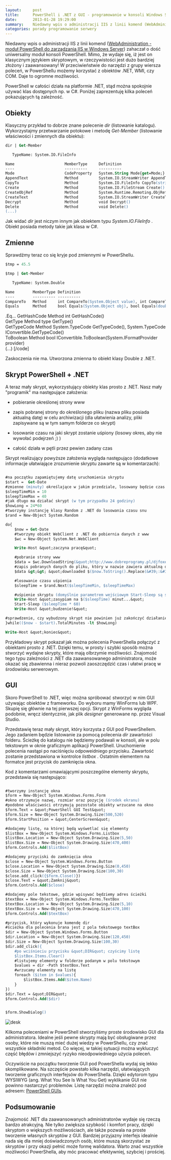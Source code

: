 ```yaml
---
layout:     post
title:      PowerShell i .NET z GUI - programowanie w konsoli Windows Server
date:       2013-01-28 19:29:00
summary:    Niedawny wpis o administracji IIS z linii komend (WebAdministration - moduł PowerShell do zarządzania IIS w Windows Serv...) zahaczał o dość uniwersalny moduł konsoli PowerShell. Mimo, że wydaje się, iż jest on klasycznym językiem skryptowym, w rzeczywistości jest dużo bardziej złożony i zaawansowan...
categories: porady programowanie serwery
---
```




Niedawny wpis o administracji IIS z linii komend ([WebAdministration - moduł PowerShell do zarządzania IIS w Windows Server](http://www.dobreprogramy.pl/djfoxer/WebAdministration-modul-PowerShell-do-zarzadzania-IIS-w-Windows-Server,38739.html)) zahaczał o dość uniwersalny moduł konsoli PowerShell. Mimo, że wydaje się, iż jest on klasycznym językiem skryptowym, w rzeczywistości jest dużo bardziej złożony i zaawansowany! W przeciwieństwie do narzędzi z grupy wiersza poleceń, w PowerShellu możemy korzystać z obiektów .NET, WMI, czy COM. Daje to ogromne możliwości. 


PowerShell w całości działa na platformie .NET, stąd można spokojnie używać klas dostępnych np. w C#. Poniżej zaprezentuję kilka poleceń pokazujących tą zależność. 




## Obiekty




Klasyczny przykład to dobrze znane polecenie  *dir*  (listowanie katalogu). Wykorzystajmy przetwarzanie potokowe i metodę  *Get-Member*  (listowanie właściwości i zmiennych dla obiektu):


```ps
dir | Get-Member

   TypeName: System.IO.FileInfo

Name                      MemberType     Definition                                                          
----                      ----------     ----------                                                          
Mode                      CodeProperty   System.String Mode{get=Mode;}                                       
AppendText                Method         System.IO.StreamWriter AppendText()                                 
CopyTo                    Method         System.IO.FileInfo CopyTo(string destFileName), System.IO.FileInf...
Create                    Method         System.IO.FileStream Create()                                       
CreateObjRef              Method         System.Runtime.Remoting.ObjRef CreateObjRef(type requestedType)     
CreateText                Method         System.IO.StreamWriter CreateText()                                 
Decrypt                   Method         void Decrypt()                                                      
Delete                    Method         void Delete()                                
(...)

```


Jak widać  *dir*  jest niczym innym jak obiektem typu  *System.IO.FileInfo* . Obiekt posiada metody takie jak klasa w C#. 



## Zmienne



Sprawdźmy teraz co się kryje pod zmiennymi w PowerShellu. 


```ps
$tmp = 45.5

$tmp | Get-Member

   TypeName: System.Double

Name        MemberType Definition                                                                            
----        ---------- ----------                                                                            
CompareTo   Method     int CompareTo(System.Object value), int CompareTo(double value), int IComparable.Co...
Equals      Method     bool Equals(System.Object obj), bool Equals(double obj), bool IEquatable
```
.Eq...
GetHashCode Method     int GetHashCode()                                                                     
GetType     Method     type GetType()                                                                        
GetTypeCode Method     System.TypeCode GetTypeCode(), System.TypeCode IConvertible.GetTypeCode()             
ToBoolean   Method     bool IConvertible.ToBoolean(System.IFormatProvider provider)                          
(...)
[/code]

Zaskoczenia nie ma. Utworzona zmienna to obiekt klasy Double z .NET.



## Skrypt PowerShell + .NET



A teraz mały skrypt, wykorzystujący obiekty klas prosto z .NET. Nasz mały &quot;programik&quot; ma następujące założenia:


  * pobieranie określonej strony www


  * zapis pobranej strony do określonego pliku (nazwa pliku posiada aktualną datę) w celu archiwizacji (dla ułatwienia analizy, pliki zapisywane są w tym samym folderze co skrypt)


  * losowanie czasu na jaki skrypt zostanie uśpiony (losowy okres, aby nie wywołać podejrzeń ;) )


  * całość działa w pętli przez pewien zadany czas



Skrypt realizujący powyższe założenia wygląda następująco (dodatkowe informacje ułatwiające zrozumienie skryptu zawarte są w komentarzach):


```ps

#na początku zapamiętujemy datę uruchomienia skryptu
$start =  Get-Date
#zmienne (minuty) określające w jakim przedziale, losowany będzie czas uśpienia skryptu 
$sleepTimeMin = 10
$sleepTimeMax = 40
#jak długo ma działać skrypt (w tym przypadku 24 godziny)
$howLong = 24*60
#tworzymy instancję klasy Random z .NET do losowania czasu snu
$rand = New-Object System.Random

do{
    $now = Get-Date
    #tworzymy obiekt WebClient z .NET do pobiernia danych z www
    $wc = New-Object System.Net.WebClient

    Write-Host &quot;zaczyna pracę&quot;

    #pobranie strony www
    $data = $wc.DownloadString(&quot;http://www.dobreprogramy.pl/djfoxer&quot;)
    #zapis pobranych danych do pliku, który w nazwie zawiera aktualną datę
    $data &gt;&gt; &quot;downloaded $($now.ToString().Replace(&#39;:&#39;,&#39;.&#39;)).html&quot;

    #losowanie czasu uśpienia
    $sleepTime = $rand.Next($sleepTimeMin, $sleepTimeMax)

    #uśpienie skryptu (domyślnie parametrem wejściowym Start-Sleep są sekundy)
    Write-Host &quot;zasypiam na $($sleepTime) minut...&quot;
    Start-Sleep ($sleepTime * 60)
    Write-Host &quot;budzenie!&quot;

#sprawdzenie, czy wybudzony skrypt nie powinien już zakończyć działanie
}while(($now - $start).TotalMinutes -lt $howLong)

Write-Host &quot;koniec&quot;

```


Przykładowy skrypt pokazał jak można polecenia PowerShella połączyć z obiektami prosto z .NET. Dzięki temu, w prosty i szybki sposób można stworzyć wydajne skrypty, które mają olbrzymie możliwości. Znajomość tego typu zależności z .NET dla zaawansowanego administratora, może okazać się zbawienna i nieraz pozwoli zaoszczędzić czas i ułatwi pracę w środowisku serwerowym.



## GUI


Skoro PowerShell to .NET, więc można spróbować stworzyć w nim GUI używając obiektów z frameworku. Do wyboru mamy WinForms lub WPF. Skupię się głównie na tej pierwszej opcji. Skrypt z WinForms wygląda podobnie, wręcz identycznie, jak plik  *designer*  generowane np. przez Visual Studio. 

Przedstawię teraz mały skrypt, który korzysta z GUI pod PowerShellem. Jego zadaniem będzie listowanie za pomocą polecenia  *dir*  zawartości folderu. Ścieżkę do katalogu nie będziemy podawali w konsoli, ale w polu tekstowym w oknie graficznym aplikacji PowerShell. Uruchomienie polecenia nastąpi po naciśnięciu odpoweidniego przycisku. Zawartość zostanie przedstawiona w kontrolce  *listbox* . Ostatnim elementem na formatce jest przycisk do zamknięcia okna. 

Kod z komentarzami omawiającymi poszczególne elementy skryptu, przedstawia się następująco:


```ps

#tworzymy instancję okna
$form = New-Object System.Windows.Forms.Form
#okno otrzymuje nazwę, rozmiar oraz pozycję (środek ekranu)
#podobne właściwości otrzymują pozostałe obiekty wrzucane na okno
$form.Text = &quot;PowerShell GUI Test&quot;
$form.Size = New-Object System.Drawing.Size(500,520)
$form.StartPosition = &quot;CenterScreen&quot;

#dodajemy listę, na której będą wyśwetlać się elementy
$listBox = New-Object System.Windows.Forms.Listbox
$listBox.Location = New-Object System.Drawing.Size(5,50)
$listBox.Size = New-Object System.Drawing.Size(470,400) 
$form.Controls.Add($listBox)

#dodajemy przyciski do zamknięcia okna
$close = New-Object System.Windows.Forms.Button
$close.Location = New-Object System.Drawing.Size(0,450)
$close.Size = New-Object System.Drawing.Size(100,30)
$close.add_click({$form.Close()})
$close.Text = &quot;Zamknij&quot;
$form.Controls.Add($close)

#dodajemy pole tekstowe, gdzie wpisywać będziemy adres ścieżki
$textBox = New-Object System.Windows.Forms.TextBox
$textBox.Location = New-Object System.Drawing.Size(5,10)
$textBox.Size = New-Object System.Drawing.Size(470,100)
$form.Controls.Add($textBox)

#przycisk, który wykonuje komendę dir
#ścieżka dla polecenia brana jest z pola tekstowego textBox
$dir = New-Object System.Windows.Forms.Button
$dir.Location = New-Object System.Drawing.Size(120,450)
$dir.Size = New-Object System.Drawing.Size(100,30)
$dir.add_click({
    #po wciśnieciu przycisku &quot;DIR&quot; czyścimy listę
    $listBox.Items.Clear()
    #listujemy elementy w folderze podanym w polu tekstowym
    $values = dir -Path $textBox.Text
    #wrzucamy elementy na listę
    foreach ($item in $values){
        $listBox.Items.Add($item.Name)
    }
})
$dir.Text = &quot;DIR&quot;
$form.Controls.Add($dir)


$form.ShowDialog()

```




![desk](https://raw.githubusercontent.com/djfoxer/djfoxer.github.io/master/_img/2013-1-28-_107_/g_-_608x405_-_-_38836x20130127234112_0.png)



Kilkoma poleceniami w PowerShell stworzyliśmy proste środowisko GUI dla administratora. Idealne jeśli pewne skrypty mają być obsługiwane przez osoby, które nie muszą mieć dużej wiedzy w PowerShellu, czy znać wszystkie składniki metod. Co więcej, w takiej sytuacji można wykluczyć część błędów i zmniejszyć ryzyko nieodpowiedniego użycia poleceń.

Oczywiście na początku tworzenie GUI pod PowerShella wydaj się lekko skomplikowane. Na szczęście powstało kilka narzędzi, ułatwiających tworzenie graficznych interfejsów do PowerShella. Dzięki edytorom typu WYSIWYG (ang. What You See Is What You Get) wyklikanie GUI nie powinno nastarczyć problemów. Listę narzędzi można znaleźć pod adresem: [PowerShell GUIs](http://social.technet.microsoft.com/wiki/contents/articles/4579.powershell-guis.aspx). 



## Podsumowanie


Znajomość .NET dla zaawansowanych administratorów wydaje się rzeczą bardzo atrakcyjną. Nie tylko zwiększa szybkość i komfort pracy, dzięki skryptom o większych możliwościach, ale także pozwala na proste tworzenie własnych skryptów z GUI. Bardziej przyjazny interfejs idealnie nada się dla mniej doświadczonych osób, które muszą skorzystać ze skryptów i przy okazji pełnić może formę walidatora. Warto znać wszystkie możliwości PowerShella, aby móc pracować efektywniej, szybciej i prościej.